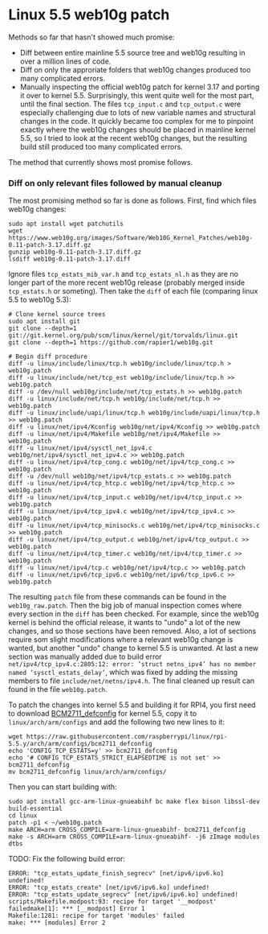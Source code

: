 # Linux 5.5 web10g patch

Methods so far that hasn't showed much promise:

* Diff between entire mainline 5.5 source tree and web10g resulting in over a million lines of code.
* Diff on only the approriate folders that web10g changes produced too many complicated errors.
* Manually inspecting the official web10g patch for kernel 3.17 and porting it over to kernel 5.5. Surprisingly, this went quite well for the most part, until the final section. The files `tcp_input.c` and `tcp_output.c` were especially challenging due to lots of new variable names and structural changes in the code. It quickly became too complex for me to pinpoint exactly where the web10g changes should be placed in mainline kernel 5.5, so I tried to look at the recent web10g changes, but the resulting build still produced too many complicated errors.

The method that currently shows most promise follows.

### Diff on only relevant files followed by manual cleanup

The most promising method so far is done as follows. First, find which files web10g changes:

```
sudo apt install wget patchutils
wget https://www.web10g.org/images/Software/Web10G_Kernel_Patches/web10g-0.11-patch-3.17.diff.gz
gunzip web10g-0.11-patch-3.17.diff.gz
lsdiff web10g-0.11-patch-3.17.diff
```

Ignore files `tcp_estats_mib_var.h` and `tcp_estats_nl.h` as they are no longer part of the more recent web10g release (probably merged inside `tcp_estats.h` or someting). Then take the `diff` of each file (comparing linux 5.5 to web10g 5.3):

```
# Clone kernel source trees
sudo apt install git
git clone --depth=1 git://git.kernel.org/pub/scm/linux/kernel/git/torvalds/linux.git
git clone --depth=1 https://github.com/rapier1/web10g.git

# Begin diff procedure
diff -u linux/include/linux/tcp.h web10g/include/linux/tcp.h > web10g.patch
diff -u linux/include/net/tcp_est web10g/include/linux/tcp.h >> web10g.patch
diff -u /dev/null web10g/include/net/tcp_estats.h >> web10g.patch
diff -u linux/include/net/tcp.h web10g/include/net/tcp.h >> web10g.patch
diff -u linux/include/uapi/linux/tcp.h web10g/include/uapi/linux/tcp.h >> web10g.patch
diff -u linux/net/ipv4/Kconfig web10g/net/ipv4/Kconfig >> web10g.patch
diff -u linux/net/ipv4/Makefile web10g/net/ipv4/Makefile >> web10g.patch
diff -u linux/net/ipv4/sysctl_net_ipv4.c web10g/net/ipv4/sysctl_net_ipv4.c >> web10g.patch
diff -u linux/net/ipv4/tcp_cong.c web10g/net/ipv4/tcp_cong.c >> web10g.patch
diff -u /dev/null web10g/net/ipv4/tcp_estats.c >> web10g.patch
diff -u linux/net/ipv4/tcp_htcp.c web10g/net/ipv4/tcp_htcp.c >> web10g.patch
diff -u linux/net/ipv4/tcp_input.c web10g/net/ipv4/tcp_input.c >> web10g.patch
diff -u linux/net/ipv4/tcp_ipv4.c web10g/net/ipv4/tcp_ipv4.c >> web10g.patch
diff -u linux/net/ipv4/tcp_minisocks.c web10g/net/ipv4/tcp_minisocks.c >> web10g.patch
diff -u linux/net/ipv4/tcp_output.c web10g/net/ipv4/tcp_output.c >> web10g.patch
diff -u linux/net/ipv4/tcp_timer.c web10g/net/ipv4/tcp_timer.c >> web10g.patch
diff -u linux/net/ipv4/tcp.c web10g/net/ipv4/tcp.c >> web10g.patch
diff -u linux/net/ipv6/tcp_ipv6.c web10g/net/ipv6/tcp_ipv6.c >> web10g.patch
```

The resulting `patch` file from these commands can be found in the `web10g_raw.patch`. Then the big job of manual inspection comes where every section in the `diff` has been checked. For example, since the web10g kernel is behind the official release, it wants to "undo" a lot of the new changes, and so those sections have been removed. Also, a lot of sections require som slight modifications where a relevant web10g change is wanted, but another "undo" change to kernel 5.5 is unwanted. At last a new section was manually added due to build error `net/ipv4/tcp_ipv4.c:2805:12: error: ‘struct netns_ipv4’ has no member named ‘sysctl_estats_delay’`, which was fixed by adding the missing members to file `include/net/netns/ipv4.h`. The final cleaned up result can found in the file `web10g.patch`.

To patch the changes into kernel 5.5 and building it for RPI4, you first need to download [BCM2711_defconfig](https://raw.githubusercontent.com/raspberrypi/linux/rpi-5.5.y/arch/arm/configs/bcm2711_defconfig) for kernel 5.5, copy it to `linux/arch/arm/configs` and add the following two new lines to it:

```
wget https://raw.githubusercontent.com/raspberrypi/linux/rpi-5.5.y/arch/arm/configs/bcm2711_defconfig
echo 'CONFIG_TCP_ESTATS=y' >> bcm2711_defconfig
echo '# CONFIG_TCP_ESTATS_STRICT_ELAPSEDTIME is not set' >> bcm2711_defconfig
mv bcm2711_defconfig linux/arch/arm/configs/
```

Then you can start building with:

```
sudo apt install gcc-arm-linux-gnueabihf bc make flex bison libssl-dev build-essential
cd linux
patch -p1 < ~/web10g.patch
make ARCH=arm CROSS_COMPILE=arm-linux-gnueabihf- bcm2711_defconfig
make -s ARCH=arm CROSS_COMPILE=arm-linux-gnueabihf- -j6 zImage modules dtbs
```

TODO: Fix the following build error:

```
ERROR: "tcp_estats_update_finish_segrecv" [net/ipv6/ipv6.ko] undefined!
ERROR: "tcp_estats_create" [net/ipv6/ipv6.ko] undefined!
ERROR: "tcp_estats_update_segrecv" [net/ipv6/ipv6.ko] undefined! scripts/Makefile.modpost:93: recipe for target '__modpost' failedmake[1]: *** [__modpost] Error 1
Makefile:1281: recipe for target 'modules' failed
make: *** [modules] Error 2
```